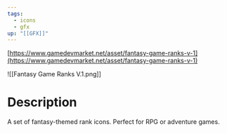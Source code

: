 ```yaml
---
tags:
  - icons
  - gfx
up: "[[GFX]]"
---
```

[https://www.gamedevmarket.net/asset/fantasy-game-ranks-v-1](https://www.gamedevmarket.net/asset/fantasy-game-ranks-v-1)

![[Fantasy Game Ranks V.1.png]]

# Description
A set of fantasy-themed rank icons. Perfect for RPG or adventure games.
